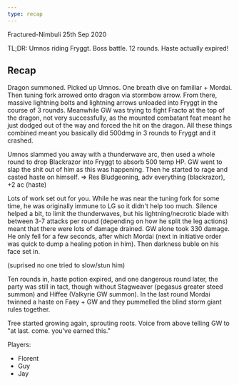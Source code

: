 ```yaml
---
type: recap
---
```


Fractured-Nimbuli
25th Sep 2020

TL;DR: Umnos riding Fryggt. Boss battle. 12 rounds. Haste actually expired!

## Recap
Dragon summoned. Picked up Umnos. One breath dive on familiar + Mordai. Then tuning fork arrowed onto dragon via stormbow arrow. From there, massive lightning bolts and lightning arrows unloaded into Fryggt in the course of 3 rounds. Meanwhile GW was trying to fight Fracto at the top of the dragon, not very successfully, as the mounted combatant feat meant he just dodged out of the way and forced the hit on the dragon. All these things combined meant you basically did 500dmg in 3 rounds to Fryggt and it crashed.

Umnos slammed you away with a thunderwave arc, then used a whole round to drop Blackrazor into Fryggt to absorb 500 temp HP. GW went to slap the shit out of him as this was happening. Then he started to rage and casted haste on himself.
=> Res Bludgeoning, adv everything (blackrazor), +2 ac (haste)

Lots of work set out for you. While he was near the tuning fork for some time, he was originally immune to LG so it didn't help too much. Silence helped a bit, to limit the thunderwaves, but his lightning/necrotic blade with between 3-7 attacks per round (depending on how he split the leg actions) meant that there were lots of damage drained. GW alone took 330 damage. He only fell for a few seconds, after which Mordai (next in initiative order was quick to dump a healing potion in him). Then darkness buble on his face set in.

(suprised no one tried to slow/stun him)

Ten rounds in, haste potion expired, and one dangerous round later, the party was still in tact, though without Stagweaver (pegasus greater steed summon) and Hiffee (Valkyrie GW summon).
In the last round Mordai twinned a haste on Faey + GW and they pummelled the blind storm giant rules together.

Tree started growing again, sprouting roots. Voice from above telling GW to "at last. come. you've earned this."

Players:
- Florent
- Guy
- Jay
